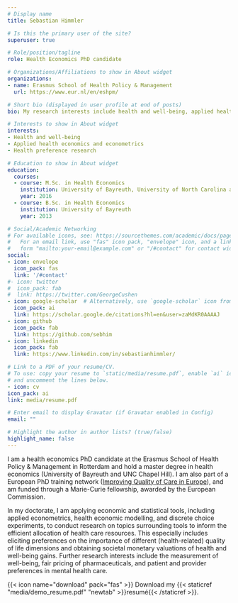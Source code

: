 ```yaml
---
# Display name
title: Sebastian Himmler

# Is this the primary user of the site?
superuser: true

# Role/position/tagline
role: Health Economics PhD candidate

# Organizations/Affiliations to show in About widget
organizations:
- name: Erasmus School of Health Policy & Management
  url: https://www.eur.nl/en/eshpm/

# Short bio (displayed in user profile at end of posts)
bio: My research interests include health and well-being, applied health economics and econometrics and health preference research.

# Interests to show in About widget
interests:
- Health and well-being
- Applied health economics and econometrics
- Health preference research

# Education to show in About widget
education:
  courses:
  - course: M.Sc. in Health Economics
    institution: University of Bayreuth, University of North Carolina at Chapel Hill
    year: 2016
  - course: B.Sc. in Health Economics
    institution: University of Bayreuth
    year: 2013

# Social/Academic Networking
# For available icons, see: https://sourcethemes.com/academic/docs/page-builder/#icons
#   For an email link, use "fas" icon pack, "envelope" icon, and a link in the
#   form "mailto:your-email@example.com" or "/#contact" for contact widget.
social:
- icon: envelope
  icon_pack: fas
  link: '/#contact'
#- icon: twitter
#  icon_pack: fab
#  link: https://twitter.com/GeorgeCushen
- icon: google-scholar  # Alternatively, use `google-scholar` icon from `ai` icon pack
  icon_pack: ai
  link: https://scholar.google.de/citations?hl=en&user=zaMdKR0AAAAJ
- icon: github
  icon_pack: fab
  link: https://github.com/sebhim
- icon: linkedin
  icon_pack: fab
  link: https://www.linkedin.com/in/sebastianhimmler/

# Link to a PDF of your resume/CV.
# To use: copy your resume to `static/media/resume.pdf`, enable `ai` icons in `params.toml`, 
# and uncomment the lines below.
- icon: cv
icon_pack: ai
link: media/resume.pdf

# Enter email to display Gravatar (if Gravatar enabled in Config)
email: ""

# Highlight the author in author lists? (true/false)
highlight_name: false
---
```


I am a health economics PhD candidate at the Erasmus School of Health Policy & Management in Rotterdam and hold a master degree in health economics (University of Bayreuth and UNC Chapel Hill). I am also part of a European PhD training network ([Improving Quality of Care in Europe](https://www.iqce.uni-hamburg.de/)), and am funded through a Marie-Curie fellowship, awarded by the European Commission. 

In my doctorate, I am applying economic and statistical tools, including applied econometrics, health economic modelling, and discrete choice experiments, to conduct research on topics surrounding tools to inform the efficient allocation of health care resources. This especially includes eliciting preferences on the importance of different (health-related) quality of life dimensions and obtaining societal monetary valuations of health and well-being gains. Further research interests  include the measurement of well-being, fair pricing of pharmaceuticals, and patient and provider preferences in mental health care. 


{{< icon name="download" pack="fas" >}} Download my {{< staticref "media/demo_resume.pdf" "newtab" >}}resumé{{< /staticref >}}.
